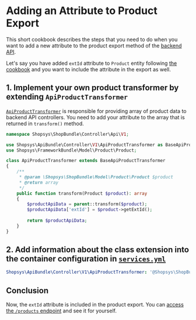 # Adding an Attribute to Product Export

This short cookbook describes the steps that you need to do when you want to add a new attribute to the product export method <!--- TODO add link to the method API docs --> of the [backend API](/docs/api/introduction-to-backend-api.md).

Let's say you have added `extId` attribute to `Product` entity following [the cookbook](/docs/cookbook/adding-new-attribute-to-an-entity.md) and you want to include the attribute in the export as well.

## 1. Implement your own product transformer by extending `ApiProductTransformer`
[`ApiProductTransformer`](/packages/api/src/Controller/V1/ApiProductTransformer.php) is responsible for providing array of product data to backend API controllers. 
You need to add your attribute to the array that is returned in `transform()` method.
```php
namespace Shopsys\ShopBundle\Controller\Api\V1;

use Shopsys\ApiBundle\Controller\V1\ApiProductTransformer as BaseApiProductTransformer;
use Shopsys\FrameworkBundle\Model\Product\Product;

class ApiProductTransformer extends BaseApiProductTransformer
{
    /**
     * @param \Shopsys\ShopBundle\Model\Product\Product $product
     * @return array
     */
    public function transform(Product $product): array
    {
        $productApiData = parent::transform($product);
        $productApiData['extId'] = $product->getExtId();
        
        return $productApiData;
    }
}
```

## 2. Add information about the class extension into the container configuration in [`services.yml`](/project-base/src/Shopsys/ShopBundle/Resources/config/services.yml)
```yaml
Shopsys\ApiBundle\Controller\V1\ApiProductTransformer: '@Shopsys\ShopBundle\Controller\Api\V1\ApiProductTransformer'
```

## Conclusion
Now, the `extId` attribute is included in the product export. 
You can [access the `/products` endpoint](/docs/api/introduction-to-backend-api.md#try-it) and see it for yourself.
